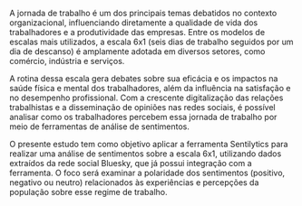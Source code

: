 A jornada de trabalho é um dos principais temas debatidos no contexto organizacional, influenciando diretamente a qualidade de vida dos trabalhadores e a produtividade das empresas. Entre os modelos de escalas mais utilizados, a escala 6x1 (seis dias de trabalho seguidos por um dia de descanso) é amplamente adotada em diversos setores, como comércio, indústria e serviços.

A rotina dessa escala gera debates sobre sua eficácia e os impactos na saúde física e mental dos trabalhadores, além da influência na satisfação e no desempenho profissional. Com a crescente digitalização das relações trabalhistas e a disseminação de opiniões nas redes sociais, é possível analisar como os trabalhadores percebem essa jornada de trabalho por meio de ferramentas de análise de sentimentos.

O presente estudo tem como objetivo aplicar a ferramenta Sentilytics para realizar uma análise de sentimentos sobre a escala 6x1, utilizando dados extraídos da rede social Bluesky, que já possui integração com a ferramenta. O foco será examinar a polaridade dos sentimentos (positivo, negativo ou neutro) relacionados às experiências e percepções da população sobre esse regime de trabalho.
